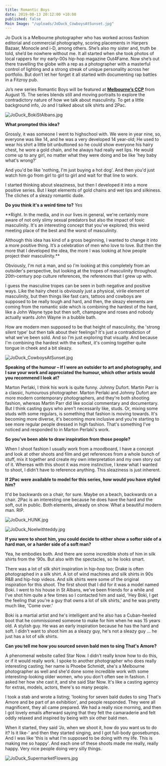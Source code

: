 ```yaml
---
title: Romantic Boys
date: 2019-08-13 20:12:00 +10:00
published: false
Main Image: "/uploads/JoDuck_CowboysAtSunset.jpg"
---
```


Jo Duck is a Melbourne photographer who has worked across fashion editorial and commercial photography, scoring placements in Harpers Bazaar, Monocle and i-D, among others. She’s also my sister and, truth be told, she’d be nowhere without me. It all started when she took photos of local rappers for my early-00s hip-hop magazine Out4Fame. Now she’s out there travelling the globe with a rep as a photographer with a masterful control of lighting and a strong streak of unique personality across her portfolio. But don’t let her forget it all started with documenting rap battles in a Fitzroy pub.

Jo’s new series Romantic Boys will be featured at **[Melbourne’s CCP](https://www.instagram.com/ccp_australia/)** from August 15. The series blends still and moving portraits to explore the contradictory nature of how we talk about masculinity. To get a little background info, Jo and I talked about silk shirts and 2Pac.

![JoDuck_BokiStAlbans.jpg](/uploads/JoDuck_BokiStAlbans.jpg)

**What prompted this idea?**

Grossly, it was someone I went to highschool with. We were in year nine, so, everyone was like 14, and he was a very developed 14 year-old; He used to wear his shirt a little bit unbuttoned so he could show everyone his hairy chest, he wore a gold chain, and he always had really wet lips. He would come up to any girl, no matter what they were doing and be like 'hey baby what's wrong?'

And you'd be like 'nothing, I'm just buying a hot dog'. And then you'd just watch him go from girl to girl to girl and wait for that line to work. 

I started thinking about sleaziness, but then I developed it into a more positive series. But I kept elements of gold chains and wet lips and silkiness. The cliches of a sleazy romantic dude.

**Do you think it's a weird time to?**
Yes

**Right. In the media, and in our lives in general, we're certainly more aware of not only slimy sexual predators but also the impact of toxic masculinity. It's an interesting concept that you've explored; this weird meeting place of the best and the worst of masculinity.

Although this idea has kind of a gross beginning, I wanted to change it into a more positive thing. It’s a celebration of men who love to love. But then the more that I developed the idea, the more I was looking at how people project their masculinity.**

Obviously, I'm not a man, and so I'm looking at this completely from an outsider's perspective, but looking at the tropes of masculinity throughout 20th-century pop culture references, the references that I grew up with.

I guess the masculine tropes can be seen in both negative and positive ways. Like the hairy chest is obviously just a physical, virile element of masculinity, but then things like fast cars, tattoos and cowboys are supposed to be really tough and hard, and then, the sleazy elements are coming from the romantic side which is combining the hardest of the hard, like a John Wayne type but then soft, champagne and roses and nobody actually wants John Wayne in a bubble bath.

How are modern men supposed to be that height of masculinity, the 'strong silent type' but then talk about their feelings? It's just a contradiction of what we've been sold. And so I’m just exploring that visually. And because I'm combining the hardest with the softest, it's coming together quite tongue in cheek and a bit sleazy.

![JoDuck_CowboysAtSunset.jpg](/uploads/JoDuck_CowboysAtSunset.jpg)

**Speaking of the humour – If I were an outsider to art and photography, and I saw your work and appreciated the humour, which other artists would you recommend I look at?**

Marton Perlaki, I think his work is quite funny. Johnny Dufort. Martin Parr is a classic, humourous photographer. Marton Perlaki and Johnny Dufort are more modern contemporary photographers, and they're both shooting fashion, whereas Martin Parr did like social commentary and documentary. But I think casting guys who aren't necessarily like, studs. Or, mixing some studs with some regulars, is something that fashion is moving towards. It's becoming more diverse, it's becoming more inclusive and you’re starting to see more regular people dressed in high fashion. That's something I've noticed and responded to in Marton Perlaki's work.


**So you've been able to draw inspiration from those people?**

When I shoot fashion I usually work from a moodboard, I have a concept and look at other shoots and film and get references from a whole bunch of stuff, mix it together and create my own interpretation and my own story out of it. Whereas with this shoot it was more instinctive, I knew what I wanted to shoot, I didn't have to reference anything. This sleaziness is just inherent.


**If 2Pac were available to model for this series, how would you have styled him?**

It'd be backwards on a chair, for sure. Maybe on a beach, backwards on a chair. 2Pac is an interesting one because he does have the hard and the soft, out in public. Both elements, already on show. What a beautiful modern man. RIP.

![JoDuck_HUNK.jpg](/uploads/JoDuck_HUNK.jpg)

![JoDuck_Noelwithteddy.jpg](/uploads/JoDuck_Noelwithteddy.jpg)

**If you were to shoot him, you could decide to either show a softer side of a hard man, or a harder side of a soft man?**

Yea, he embodies both. And there are some incredible shots of him in silk shirts from the ‘90s. But also with the spectacles, so he looks smart. 

There was a lot of silk shirt inspiration in hip-hop too; Drake is often photographed in a silk shirt. A lot of wind machines and silk shirts in 90s R&B and hip-hop videos. And silk shirts were some of the original inspiration for this shoot. The first shoot that I did for it was a model named Boki. I went to his house in St Albans, we've been friends for a while and I've shot him quite a few times so I contacted him and said, 'Hey Boki, I get the feeling that you're a guy that owns a lot of silk shirts,' and he was pretty much like, 'Come over.'

Boki is a martial artist and he's intelligent and he also has a Cuban-heeled boot that he commissioned someone to make for him when he was 15 years old. A stylish guy. He was an early inspiration because he has the hard and soft. I didn't want to shoot him as a sleazy guy, he's not a sleazy guy ... he just has a lot of silk shirts.

**Can you tell me how you sourced seven bald men to sing That's Amore?**

A phenomenal website called Star Now. I didn't really know how to do this, or if it would really work. I spoke to another photographer who does really interesting casting; her name is Phoebe Schmidt, she's a Melbourne photographer as well and she'd done some incredible work with some interesting-looking older women, who you don't often see in fashion. I asked her how she cast it, and she said Star Now. It's like a casting agency for extras, models, actors, there's so many people. 

I took a stab and wrote a listing; 'looking for seven bald dudes to sing That's Amore and be part of an exhibition', and people responded. They were all magnificent, they all came prepared. We had a really nice morning, and then I got lovely emails afterward saying that they felt the camaraderie and felt oddly relaxed and inspired by being with six other bald men. 

When it started, they said ‘Jo, when we shoot it, how do you want us to do it? Is it like-' and then they started singing, and I got full-body goosebumps. And I was like 'this is what I'm supposed to be doing with my life. This is making me so happy'. And each one of these shoots made me really, really happy. Very nice people doing very silly things.

![JoDuck_SupermarketFlowers.jpg](/uploads/JoDuck_SupermarketFlowers.jpg)

